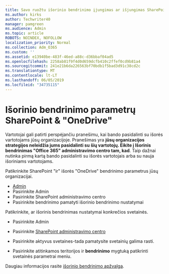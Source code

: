 ```yaml
---
title: Savo ruožtu išorinio bendrinimo įjungimas ar išjungimas SharePoint
ms.author: kirks
author: Techwriter40
manager: pamgreen
ms.audience: Admin
ms.topic: article
ROBOTS: NOINDEX, NOFOLLOW
localization_priority: Normal
ms.collection: Adm_O365
ms.custom: ''
ms.assetid: e13940be-483f-46ed-a88c-d36bbaf04ad5
ms.openlocfilehash: 2258ab81f9f4d0d659dcfb410c2ffef0cd9b81a4
ms.sourcegitcommit: 241e21b6da226563bf70bdb1f5bad3d91c38cd2c
ms.translationtype: MT
ms.contentlocale: lt-LT
ms.lasthandoff: 06/05/2019
ms.locfileid: "34735115"
---
```

# <a name="external-sharing-settings-for-sharepoint--onedrive"></a>Išorinio bendrinimo parametrų SharePoint & "OneDrive"

Vartotojai gali patirti perspėjančiu pranešimu, kai bando pasidalinti su išorės vartotojams jūsų organizacijoje. Pranešimas yra **jūsų organizacijos strategijos neleidžia jums pasidalinti su šių vartotojų. Eikite į Išorinis bendrinimas "Office 365" administravimo centro tam, kad**. Taip dažnai nutinka pirmą kartą bando pasidalinti su išorės vartotojais arba su nauja išoriniams vartotojams.

Patikrinkite SharePoint "ir" išorės "OneDrive" bendrinimo parametrus jūsų organizacijai.

- [Admin](https://admin.microsoft.com/AdminPortal/Home#/homepage">https://admin.microsoft.com/)
- Pasirinkite Admin
- Pasirinkite SharePoint administravimo centro
- Pasirinkite bendrinimo pamatyti išorinio bendrinimo nustatymai

Patikrinkite, ar išorinis bendrinimas nustatymai konkrečios svetainės.

- Pasirinkite Admin

- Pasirinkite [SharePoint administravimo centro](https://admin.microsoft.com/AdminPortal/Home#/homepage">https://admin.microsoft.com/)

- Pasirinkite aktyvus svetaines-tada pamatysite svetainių galima rasti.
- Pasirinkite atitinkamos teritorijos ir **bendrinimo** mygtuką patikrinti svetainės parametrai meniu.

Daugiau informacijos rasite [išorinio bendrinimo apžvalga](https://docs.microsoft.com/en-us/sharepoint/external-sharing-overview).